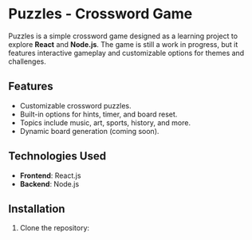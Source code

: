 # Puzzles - Crossword Game

Puzzles is a simple crossword game designed as a learning project to explore **React** and **Node.js**. The game is still a work in progress, but it features interactive gameplay and customizable options for themes and challenges.

## Features

- Customizable crossword puzzles.
- Built-in options for hints, timer, and board reset.
- Topics include music, art, sports, history, and more.
- Dynamic board generation (coming soon).

## Technologies Used

- **Frontend**: React.js
- **Backend**: Node.js

## Installation

1. Clone the repository:
   ```bash
